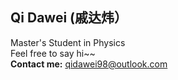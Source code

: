 ## Qi Dawei (戚达炜）

Master's Student in Physics  
Feel free to say hi~~  
**Contact me:** [qidawei98@outlook.com](mailto:qidawei98@outlook.com)
